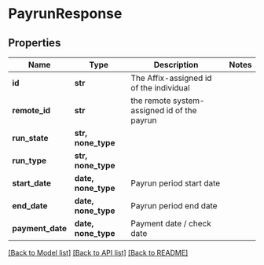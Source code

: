# PayrunResponse


## Properties
Name | Type | Description | Notes
------------ | ------------- | ------------- | -------------
**id** | **str** | The Affix-assigned id of the individual | 
**remote_id** | **str** | the remote system-assigned id of the payrun | 
**run_state** | **str, none_type** |  | 
**run_type** | **str, none_type** |  | 
**start_date** | **date, none_type** | Payrun period start date | 
**end_date** | **date, none_type** | Payrun period end date | 
**payment_date** | **date, none_type** | Payment date / check date | 

[[Back to Model list]](../README.md#documentation-for-models) [[Back to API list]](../README.md#documentation-for-api-endpoints) [[Back to README]](../README.md)



